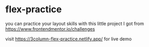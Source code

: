 # flex-practice
you can practice your layout skills with this little project
I got from https://www.frontendmentor.io/challenges

visit https://3column-flex-practice.netlify.app/ for live demo